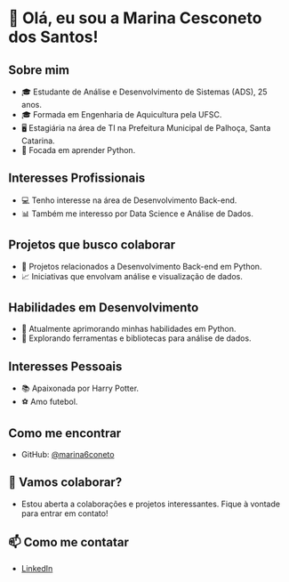 # 👋 Olá, eu sou a Marina Cesconeto dos Santos!

## Sobre mim
- 🎓 Estudante de Análise e Desenvolvimento de Sistemas (ADS), 25 anos.
- 🎓 Formada em Engenharia de Aquicultura pela UFSC.
- 🖥️ Estagiária na área de TI na Prefeitura Municipal de Palhoça, Santa Catarina.
- 🐍 Focada em aprender Python.

## Interesses Profissionais
- 💻 Tenho interesse na área de Desenvolvimento Back-end.
- 📊 Também me interesso por Data Science e Análise de Dados.

## Projetos que busco colaborar
- 🔧 Projetos relacionados a Desenvolvimento Back-end em Python.
- 📈 Iniciativas que envolvam análise e visualização de dados.

## Habilidades em Desenvolvimento
- 🐍 Atualmente aprimorando minhas habilidades em Python.
- 🧪 Explorando ferramentas e bibliotecas para análise de dados.

## Interesses Pessoais
- 📚 Apaixonada por Harry Potter.
- ⚽ Amo futebol.

## Como me encontrar
- GitHub: [@marina6coneto](https://github.com/marina6coneto)

## 🤝 Vamos colaborar?
- Estou aberta a colaborações e projetos interessantes. Fique à vontade para entrar em contato!

## 📫 Como me contatar
- [LinkedIn](https://www.linkedin.com/in/marina-cesconeto-dos-santos-a17563216/)
